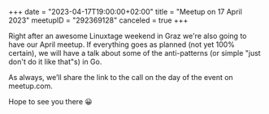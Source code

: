 +++
date = "2023-04-17T19:00:00+02:00"
title = "Meetup on 17 April 2023"
meetupID = "292369128"
canceled = true
+++

Right after an awesome Linuxtage weekend in Graz we're also going to have our April meetup. If everything goes as planned (not yet 100% certain), we will have a talk about some of the anti-patterns (or simple "just don't do it like that"s) in Go.

As always, we’ll share the link to the call on the day of the event on meetup.com.

Hope to see you there 😀

